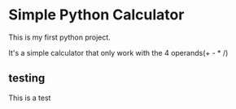 # Simple Python Calculator

This is my first python project.

It's a simple calculator that only work with the 4 operands(+ - * /)

## testing

This is a test